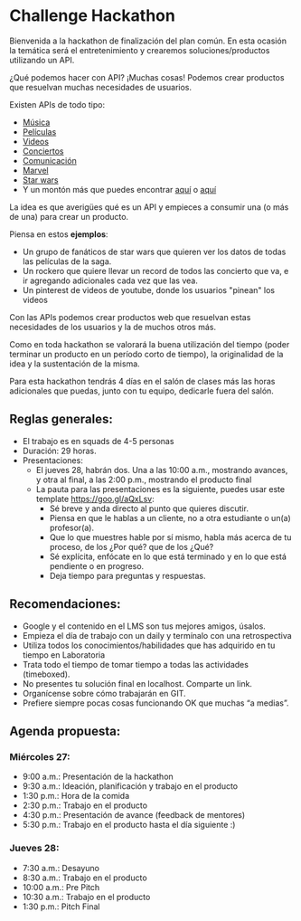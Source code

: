 # Challenge Hackathon
Bienvenida a la hackathon de finalización del plan común. En esta ocasión la temática será el entretenimiento y crearemos soluciones/productos utilizando un API.

¿Qué podemos hacer con API? ¡Muchas cosas! Podemos crear productos que resuelvan muchas necesidades de usuarios. 

Existen APIs de todo tipo:

- [Música](https://developer.spotify.com/web-api/)
- [Películas](https://www.themoviedb.org/documentation/api)
- [Videos](https://developers.google.com/youtube/)
- [Conciertos](https://www.songkick.com/developer)
- [Comunicación](https://www.twilio.com/)
- [Marvel](https://developer.marvel.com/)
- [Star wars](https://swapi.co/)
- Y un montón más que puedes encontrar [aquí](https://www.programmableweb.com/category/entertainment/apis?category=20133) o [aquí](https://www.google.com.mx) 

La idea es que averigües qué es un API y empieces a consumir una (o más de una) para crear un producto. 

Piensa en estos **ejemplos**:

- Un grupo de fanáticos de star wars que quieren ver los datos de todas las películas de la saga.
- Un rockero que quiere llevar un record de todos las concierto que va, e ir agregando adicionales cada vez que las vea.
- Un pinterest de videos de youtube, donde los usuarios "pinean" los videos 

Con las APIs podemos crear productos web que resuelvan estas necesidades de los usuarios y la de muchos otros más.

Como en toda hackathon se valorará la buena utilización del tiempo (poder terminar un producto en un período corto de tiempo), la originalidad de la idea y la sustentación de la misma.

Para esta hackathon tendrás 4 días en el salón de clases más las horas adicionales que puedas, junto con tu equipo, dedicarle fuera del salón.

## Reglas generales:
- El trabajo es en squads de 4-5 personas
- Duración: 29 horas.
- Presentaciones: 
  - El jueves 28, habrán dos. Una a las 10:00 a.m., mostrando avances, y otra al final, a las 2:00 p.m., mostrando el producto final
  - La pauta para las presentaciones es la siguiente, puedes usar este template https://goo.gl/aQxLsv:
    - Sé breve y anda directo al punto que quieres discutir.
    - Piensa en que le hablas a un cliente, no a otra estudiante o un(a) profesor(a). 
    - Que lo que muestres hable por sí mismo, habla más acerca de tu proceso, de los ¿Por qué? que de los ¿Qué?
    - Sé explícita, enfócate en lo que está terminado y en lo que está pendiente o en progreso.
    - Deja tiempo para preguntas y respuestas.

## Recomendaciones:
- Google y el contenido en el LMS son tus mejores amigos, úsalos.
- Empieza el día de trabajo con un daily y termínalo con una retrospectiva
- Utiliza todos los conocimientos/habilidades que has adquirido en tu tiempo en Laboratoria 
- Trata todo el tiempo de tomar tiempo a todas las actividades (timeboxed).
- No presentes tu solución final en localhost. Comparte un link.
- Organícense sobre cómo trabajarán en GIT.
- Prefiere siempre pocas cosas funcionando OK que muchas “a medias”.

## Agenda propuesta:

### Miércoles 27:
- 9:00 a.m.: Presentación de la hackathon
- 9:30 a.m.: Ideación, planificación y trabajo en el producto
- 1:30 p.m.: Hora de la comida
- 2:30 p.m.: Trabajo en el producto
- 4:30 p.m.: Presentación de avance (feedback de mentores)
- 5:30 p.m.: Trabajo en el producto hasta el día siguiente :)

### Jueves 28:
- 7:30 a.m.: Desayuno
- 8:30 a.m.: Trabajo en el producto
- 10:00 a.m.: Pre Pitch
- 10:30 a.m.: Trabajo en el producto
- 1:30 p.m.: Pitch Final
 


